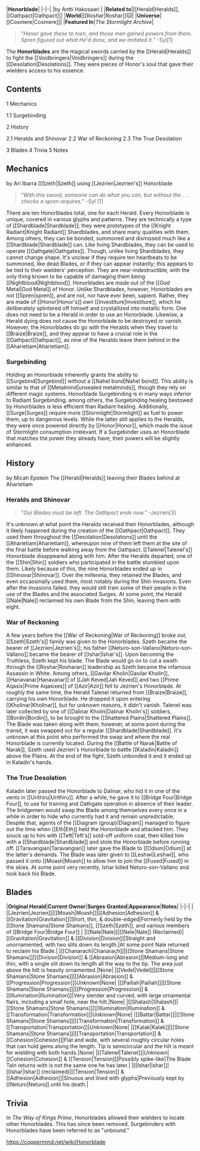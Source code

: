 |**Honorblade**|
|-|-|
|by  Antti Hakosaari |
|**Related to**|[[Herald\|Heralds]], [[Oathpact\|Oathpact]]|
|**World**|[[Roshar\|Roshar]]🐱︎|
|**Universe**|[[Cosmere\|Cosmere]]|
|**Featured In**|*The Stormlight Archive*|

>“*Honor gave these to men, and those men gained powers from them. Spren figured out what He'd done, and we imitated it.*”
\-Syl[1]


The **Honorblades** are the magical swords carried by the [[Herald\|Heralds]] to fight the [[Voidbringers\|Voidbringers]] during the [[Desolation\|Desolations]]. They were pieces of Honor's soul that gave their wielders access to his essence.

## Contents

1 Mechanics

1.1 Surgebinding


2 History

2.1 Heralds and Shinovar
2.2 War of Reckoning
2.3 The True Desolation


3 Blades
4 Trivia
5 Notes


## Mechanics
 by  Ari Ibarra  [[Szeth\|Szeth]] using [[Jezrien\|Jezrien's]] Honorblade
>“*With this sword, someone can do what you can, but without the . . . checks a spren requires.*”
\-Syl [1]


There are ten Honorblades total, one for each Herald. Every Honorblade is unique, covered in various glyphs and patterns. They are technically a type of [[Shardblade\|Shardblade]]; they were prototypes of the [[Knight Radiant\|Knight Radiant]] Shardblades, and share many qualities with them. Among others, they can be bonded, summoned and dismissed much like a [[Shardblade\|Shardblade]] can. Like living Shardblades, they can be used to operate [[Oathgate\|Oathgates]]. Though, unlike living Shardblades, they cannot change shape. It's unclear if they require ten heartbeats to be summoned, like dead Blades, or if they can appear instantly; this appears to be tied to their wielders' perception. They are near-indestructible, with the only thing known to be capable of damaging them being [[Nightblood\|Nightblood]]. Honorblades are made out of the [[God Metal\|God Metal]] of Honor.
Unlike Shardblades, however, Honorblades are not [[Spren\|spren]], and are not, nor have ever been, sapient. Rather, they are made of [[Honor\|Honor's]] own [[Investiture\|Investiture]], which he deliberately splintered off himself and crystallized into metallic form.
One does not need to be a Herald in order to use an Honorblade. Likewise, a Herald dying does not cause the Honorblade to be destroyed or vanish. However, the Honorblades do go with the Heralds when they travel to [[Braize\|Braize]], and they appear to have a crucial role in the [[Oathpact\|Oathpact]], as nine of the Heralds leave them behind in the [[Aharietiam\|Aharietiam]].

### Surgebinding
Holding an Honorblade inherently grants the ability to [[Surgebind\|Surgebind]] without a [[Nahel bond\|Nahel bond]]. This ability is similar to that of [[Metalmind\|unsealed metalminds]], though they rely on different magic systems.
Honorblade Surgebinding is in many ways inferior to Radiant Surgebinding; among others, the Surgebinding healing bestowed by Honorblades is less efficient than Radiant healing. Additionally, [[Surge\|Surges]] require more [[Stormlight\|Stormlight]] as fuel to power them, up to dangerous levels. While the latter still applies to the Heralds, they were once powered directly by [[Honor\|Honor]], which made the issue of Stormlight consumption irrelevant.
If a Surgebinder uses an Honorblade that matches the power they already have, their powers will be slightly enhanced.

## History
 by Micah Epstein The [[Herald\|Heralds]] leaving their Blades behind at Aharietiam
### Heralds and Shinovar
>“*Our Blades must be left. The Oathpact ends now.*”
\-Jezrien[3]


It's unknown at what point the Heralds received their Honorblades, although it likely happened during the creation of the [[Oathpact\|Oathpact]]. They used them throughout the [[Desolation\|Desolations]] until the [[Aharietiam\|Aharietiam]], whereupon nine of them left them at the site of the final battle before walking away from the Oathpact. [[Talenel\|Talenel's]] Honorblade disappeared along with him.
After the Heralds departed, one of the [[Shin\|Shin]] soldiers who participated in the battle stumbled upon them. Likely because of this, the nine Honorblades ended up in [[Shinovar\|Shinovar]]. Over the millennia, they retained the Blades, and even occassinally used them, most notably during the Shin invasions. Even after the invasions failed, they would still train some of their people in the use of the Blades and the associated Surges.
At some point, the Herald [[Nale\|Nale]] reclaimed his own Blade from the Shin, leaving them with eight.

### War of Reckoning
A few years before the [[War of Reckoning\|War of Reckoning]] broke out, [[Szeth\|Szeth's]] family was given to the Honorblades. Szeth became the bearer of [[Jezrien\|Jezrien's]]; his father [[Neturo-son-Vallano\|Neturo-son-Vallano]] became the bearer of [[Ishar\|Ishar's]]. Upon becoming the Truthless, Szeth kept his blade. The Blade would go on to cut a swath through the [[Roshar\|Rosharan]] leadership as Szeth became the infamous Assassin in White. Among others, [[Gavilar Kholin\|Gavilar Kholin]], [[Hanavanar\|Hanavanar]] of [[Jah Keved\|Jah Keved]] and two [[Prime Aqasix\|Prime Aqasixes]] of [[Azir\|Azir]] fell to Jezrien's Honorblade.
At roughly the same time, the Herald Talenel returned from [[Braize\|Braize]], carrying his own Honorblade. He dropped it upon entering [[Kholinar\|Kholinar]], but for unknown reasons, it didn't vanish. Talenel was later collected by one of [[Dalinar Kholin\|Dalinar Kholin's]] soldiers, [[Bordin\|Bordin]], to be brought to the [[Shattered Plains\|Shattered Plains]]. The Blade was taken along with them; however, at some point during the transit, it was swapped out for a regular [[Shardblade\|Shardblade]]. It's unknown at this point who performed the swap and where the real Honorblade is currently located.
During the [[Battle of Narak\|Battle of Narak]], Szeth used Jezrien's Honorblade to battle [[Kaladin\|Kaladin]] above the Plains. At the end of the fight, Szeth unbonded it and it ended up in Kaladin's hands.

### The True Desolation
Kaladin later passed the Honorblade to Dalinar, who hid it in one of the vents in [[Urithiru\|Urithiru]]. After a while, he gave it to [[Bridge Four\|Bridge Four]], to use for training and Oathgate operation in absence of their leader. The bridgemen would swap the Blade among themselves every once in a while in order to hide who currently had it and remain unpredictable.
Despite that, agents of the [[Diagram (group)\|Diagram]] managed to figure out the time when [[Eth\|Eth]] held the Honorblade and attacked him. They snuck up to him with [[Teft\|Teft's]] sold-off uniform coat, then killed him with a [[Shardblade\|Shardblade]] and stole the Honorblade before running off. [[Taravangian\|Taravangian]] later gave the Blade to [[Odium\|Odium]] at the latter's demands. The Blade was later given to [[Leshwi\|Leshwi]], who passed it onto [[Moash\|Moash]] to allow him to join the [[Fused\|Fused]] in the skies.
At some point very recently, Ishar killed Neturo-son-Vallano and took back his Blade.

## Blades
|**Original Herald**|**Current Owner**|**Surges Granted**|**Appearance**|**Notes**|
|-|-|
|[[Jezrien\|Jezrien]]|[[Moash\|Moash]]|[[Adhesion\|Adhesion]] & [[Gravitation\|Gravitation]]|Short, thin, & double-edged|Formerly held by the [[Stone Shamans\|Stone Shamans]], [[Szeth\|Szeth]], and various members of [[Bridge Four\|Bridge Four]].|
|[[Nale\|Nale]]|[[Nale\|Nale]] (Reclaimed)|[[Gravitation\|Gravitation]] & [[Division\|Division]]|Straight and unornamented, with two slits down its length.|At some point Nale returned to reclaim his Blade.|
|[[Chanarach\|Chanarach]]|[[Stone Shamans\|Stone Shamans]]|[[Division\|Division]] & [[Abrasion\|Abrasion]]|Medium-long and thin, with a single slit down its length all the way to the tip. The area just above the hilt is heavily ornamented.|None|
|[[Vedel\|Vedel]]|[[Stone Shamans\|Stone Shamans]]|[[Abrasion\|Abrasion]] & [[Progression\|Progression]]|*Unknown*|None|
|[[Pailiah\|Pailiah]]|[[Stone Shamans\|Stone Shamans]]|[[Progression\|Progression]] & [[Illumination\|Illumination]]|Very slender and curved, with large ornamental flairs, including a small hole, near the hilt.|None|
|[[Shalash\|Shalash]]|[[Stone Shamans\|Stone Shamans]]|[[Illumination\|Illumination]] & [[Transformation\|Transformation]]|*Unknown*|None|
|[[Battar\|Battar]]|[[Stone Shamans\|Stone Shamans]]|[[Transformation\|Transformation]] & [[Transportation\|Transportation]]|*Unknown*|None|
|[[Kalak\|Kalak]]|[[Stone Shamans\|Stone Shamans]]|[[Transportation\|Transportation]] & [[Cohesion\|Cohesion]]|Flat and wide, with several roughly circular holes that can hold gems along the length. Tip is semicircular and the hilt is meant for wielding with both hands.|None|
|[[Talenel\|Talenel]]|*Unknown*|[[Cohesion\|Cohesion]] & [[Tension\|Tension]]|Possibly spike-like|The Blade Taln returns with is not the same one he has later.|
|[[Ishar\|Ishar]]|[[Ishar\|Ishar]] (reclaimed)|[[Tension\|Tension]] & [[Adhesion\|Adhesion]]|Sinuous and lined with glyphs|Previously kept by [[Neturo\|Neturo]] until his death.|

## Trivia
In *The Way of Kings Prime*, Honorblades allowed their wielders to locate other Honorblades. This has since been removed.
Surgebinders with Honorblades have been referred to as "unbound."


https://coppermind.net/wiki/Honorblade